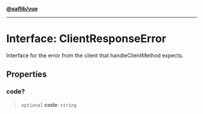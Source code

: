 [**@saflib/vue**](../../../../index.md)

***

# Interface: ClientResponseError

Interface for the error from the client that handleClientMethod expects.

## Properties

### code?

> `optional` **code**: `string`
